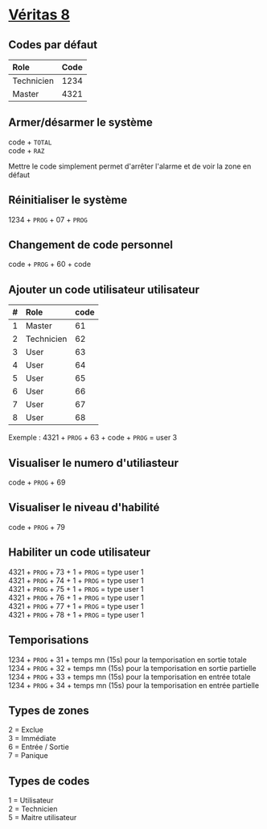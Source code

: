 # [Véritas 8](readme.md)

## Codes par défaut

| Role | Code |
|:--|:--|
| Technicien | 1234 |
| Master | 4321 |

## Armer/désarmer le système

code + `TOTAL`  
code + `RAZ`

Mettre le code simplement permet d'arrêter l'alarme et de voir la zone en défaut

## Réinitialiser le système

1234 + `PROG` + 07 + `PROG`

## Changement de code personnel

code + `PROG` + 60 + code

## Ajouter un code utilisateur utilisateur

| # | Role | code |
|:--|:--|:--|
| 1 | Master | 61 |
| 2 | Technicien | 62 |
| 3 | User | 63 |
| 4 | User | 64 |
| 5 | User | 65 |
| 6 | User | 66 |
| 7 | User | 67 |
| 8 | User | 68 |

Exemple : 4321 + `PROG` + 63 + code + `PROG` = user 3  

## Visualiser le numero d'utiliasteur

code + `PROG` + 69

## Visualiser le niveau d'habilité

code + `PROG` + 79

## Habiliter un code utilisateur

4321 + `PROG` + 73 + 1 + `PROG` = type user 1  
4321 + `PROG` + 74 + 1 + `PROG` = type user 1  
4321 + `PROG` + 75 + 1 + `PROG` = type user 1  
4321 + `PROG` + 76 + 1 + `PROG` = type user 1  
4321 + `PROG` + 77 + 1 + `PROG` = type user 1  
4321 + `PROG` + 78 + 1 + `PROG` = type user 1

## Temporisations

1234 + `PROG` + 31 + temps mn (15s) pour la temporisation en sortie totale  
1234 + `PROG` + 32 + temps mn (15s) pour la temporisation en sortie partielle  
1234 + `PROG` + 33 + temps mn (15s) pour la temporisation en entrée totale  
1234 + `PROG` + 34 + temps mn (15s) pour la temporisation en entrée partielle

## Types de zones

2 = Exclue  
3 = Immédiate  
6 = Entrée / Sortie  
7 = Panique

## Types de codes

1 = Utilisateur  
2 = Technicien  
5 = Maitre utilisateur
